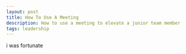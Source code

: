 ```yaml
---
layout: post
title: How To Use A Meeting
description: How to use a meeting to elevate a junior team member
tags: leadership
---
```


i was fortunate



